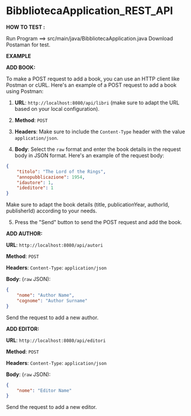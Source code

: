 # BibbliotecaApplication_REST_API
**HOW TO TEST :**

Run Program ==> src/main/java/BibbliotecaApplication.java
Download Postaman for test. 

**EXAMPLE**

**ADD BOOK:**

To make a POST request to add a book, you can use an HTTP client like Postman or cURL. Here's an example of a POST request to add a book using Postman:

1. **URL**: `http://localhost:8080/api/libri` (make sure to adapt the URL based on your local configuration).

2. **Method**: `POST`

3. **Headers**: Make sure to include the `Content-Type` header with the value `application/json`.

4. **Body**: Select the `raw` format and enter the book details in the request body in JSON format. Here's an example of the request body:

```json
{
    "titolo": "The Lord of the Rings",
    "annopubblicazione": 1954,
    "idautore": 1,
    "ideditore": 1
}
```

Make sure to adapt the book details (title, publicationYear, authorId, publisherId) according to your needs.

5. Press the "Send" button to send the POST request and add the book.


**ADD AUTHOR:**

**URL**: `http://localhost:8080/api/autori`

 **Method**: `POST`
 
**Headers**: `Content-Type`: `application/json`

**Body**: (`raw` JSON):

```json
{
    "nome": "Author Name",
    "cognome": "Author Surname"
}

```
Send the request to add a new author.


**ADD EDITOR:**

**URL**: `http://localhost:8080/api/editori`

**Method**: `POST`

**Headers**: `Content-Type`: `application/json`

**Body**: (`raw` JSON):

```json
{
    "nome": "Editor Name"
}
```
Send the request to add a new editor.
